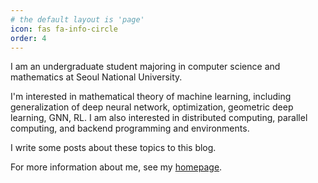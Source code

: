 ```yaml
---
# the default layout is 'page'
icon: fas fa-info-circle
order: 4
---
```


I am an undergraduate student majoring in computer science and mathematics at Seoul National University.

I'm interested in mathematical theory of machine learning, including generalization of deep neural network,
optimization, geometric deep learning, GNN, RL.
I am also interested in distributed computing, parallel computing, and backend programming and environments.

I write some posts about these topics to this blog.

For more information about me, see my [homepage](https://yeomjy.com).
